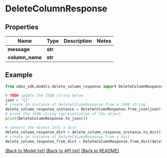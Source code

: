 # DeleteColumnResponse


## Properties

Name | Type | Description | Notes
------------ | ------------- | ------------- | -------------
**message** | **str** |  | 
**column_name** | **str** |  | 

## Example

```python
from odin_sdk.models.delete_column_response import DeleteColumnResponse

# TODO update the JSON string below
json = "{}"
# create an instance of DeleteColumnResponse from a JSON string
delete_column_response_instance = DeleteColumnResponse.from_json(json)
# print the JSON string representation of the object
print(DeleteColumnResponse.to_json())

# convert the object into a dict
delete_column_response_dict = delete_column_response_instance.to_dict()
# create an instance of DeleteColumnResponse from a dict
delete_column_response_from_dict = DeleteColumnResponse.from_dict(delete_column_response_dict)
```
[[Back to Model list]](../README.md#documentation-for-models) [[Back to API list]](../README.md#documentation-for-api-endpoints) [[Back to README]](../README.md)


